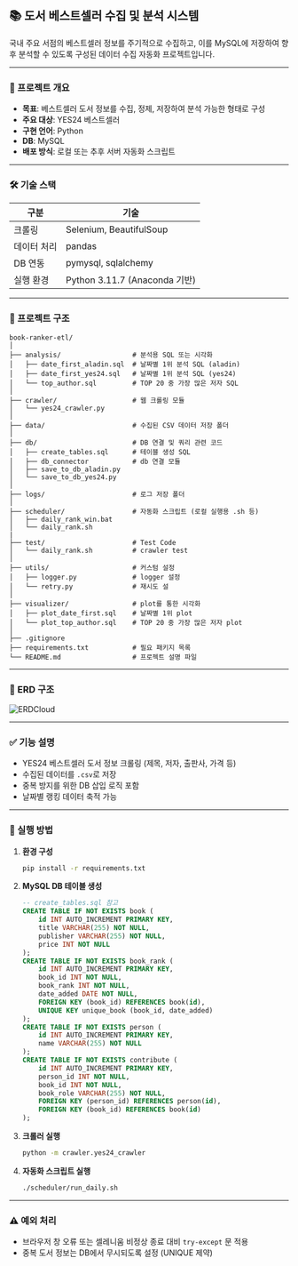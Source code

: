 ## 📚 도서 베스트셀러 수집 및 분석 시스템

국내 주요 서점의 베스트셀러 정보를 주기적으로 수집하고, 이를 MySQL에 저장하여 향후 분석할 수 있도록 구성된 데이터 수집 자동화 프로젝트입니다.

---

### 📌 프로젝트 개요

* **목표**: 베스트셀러 도서 정보를 수집, 정제, 저장하여 분석 가능한 형태로 구성
* **주요 대상**: YES24 베스트셀러
* **구현 언어**: Python
* **DB**: MySQL
* **배포 방식**: 로컬 또는 추후 서버 자동화 스크립트

---

### 🛠 기술 스택

| 구분     | 기술                        |
| ------ | ------------------------- |
| 크롤링    | Selenium, BeautifulSoup   |
| 데이터 처리 | pandas                    |
| DB 연동  | pymysql, sqlalchemy       |
| 실행 환경  | Python 3.11.7 (Anaconda 기반) |

---

### 📁 프로젝트 구조

```
book-ranker-etl/
│
├── analysis/                  # 분석용 SQL 또는 시각화
│   ├── date_first_aladin.sql  # 날짜별 1위 분석 SQL (aladin)
│   ├── date_first_yes24.sql   # 날짜별 1위 분석 SQL (yes24)
│   └── top_author.sql         # TOP 20 중 가장 많은 저자 SQL
│ 
├── crawler/                   # 웹 크롤링 모듈
│   └── yes24_crawler.py
│
├── data/                      # 수집된 CSV 데이터 저장 폴더
│
├── db/                        # DB 연결 및 쿼리 관련 코드
│   ├── create_tables.sql      # 테이블 생성 SQL
│   ├── db_connector           # db 연결 모듈
│   ├── save_to_db_aladin.py
│   └── save_to_db_yes24.py
│
├── logs/                      # 로그 저장 폴더
│   
├── scheduler/                 # 자동화 스크립트 (로컬 실행용 .sh 등)
│   ├── daily_rank_win.bat
│   └── daily_rank.sh
|
├── test/                      # Test Code
│   └── daily_rank.sh          # crawler test
│
├── utils/                     # 커스텀 설정
│   ├── logger.py              # logger 설정
│   └── retry.py               # 재시도 설
│ 
├── visualizer/                # plot를 통한 시각화
│   ├── plot_date_first.sql    # 날짜별 1위 plot
│   └── plot_top_author.sql    # TOP 20 중 가장 많은 저자 plot
│
├── .gitignore                 
├── requirements.txt           # 필요 패키지 목록
└── README.md                  # 프로젝트 설명 파일
```

---

### 🎨 ERD 구조
![ERDCloud](https://github.com/user-attachments/assets/2038b729-5c40-4632-b2cc-531250d16759)

---

### ✅ 기능 설명

* YES24 베스트셀러 도서 정보 크롤링 (제목, 저자, 출판사, 가격 등)
* 수집된 데이터를 `.csv`로 저장
* 중복 방지를 위한 DB 삽입 로직 포함
* 날짜별 랭킹 데이터 축적 가능

---

### 🔄 실행 방법

1. **환경 구성**

   ```bash
   pip install -r requirements.txt
   ```

2. **MySQL DB 테이블 생성**

   ```sql
   -- create_tables.sql 참고
   CREATE TABLE IF NOT EXISTS book (
       id INT AUTO_INCREMENT PRIMARY KEY,
       title VARCHAR(255) NOT NULL,
       publisher VARCHAR(255) NOT NULL,
       price INT NOT NULL
   );
   CREATE TABLE IF NOT EXISTS book_rank (
       id INT AUTO_INCREMENT PRIMARY KEY,
       book_id INT NOT NULL,
       book_rank INT NOT NULL,
       date_added DATE NOT NULL,
       FOREIGN KEY (book_id) REFERENCES book(id),
       UNIQUE KEY unique_book (book_id, date_added)
   );
   CREATE TABLE IF NOT EXISTS person (
       id INT AUTO_INCREMENT PRIMARY KEY,
       name VARCHAR(255) NOT NULL
   );
   CREATE TABLE IF NOT EXISTS contribute (
       id INT AUTO_INCREMENT PRIMARY KEY,
       person_id INT NOT NULL,
       book_id INT NOT NULL,
       book_role VARCHAR(255) NOT NULL,
       FOREIGN KEY (person_id) REFERENCES person(id),
       FOREIGN KEY (book_id) REFERENCES book(id)
   );
   ```

3. **크롤러 실행**

   ```bash
   python -m crawler.yes24_crawler
   ```

4. **자동화 스크립트 실행**

   ```bash
   ./scheduler/run_daily.sh
   ```

---

### ⚠️ 예외 처리

* 브라우저 창 오류 또는 셀레니움 비정상 종료 대비 `try-except` 문 적용
* 중복 도서 정보는 DB에서 무시되도록 설정 (UNIQUE 제약)
